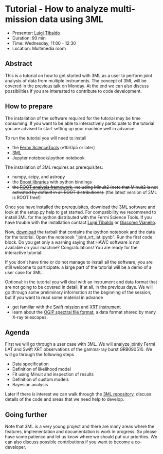 # Tutorial - How to analyze multi-mission data using 3ML

* Presenter: [Luigi Tibaldo](https://github.com/tibaldo)
* Duration: 90 min
* Time: Wednesday, 11:00 - 12:30
* Location: Multimedia room

## Abstract

This is a tutorial on how to get started with 3ML as a user to perform
joint analysis of data from multiple instruments.
The concept of 3ML will be covered in the
[previous talk](https://github.com/gammapy/PyGamma15/tree/gh-pages/talks/threeml/README.md)
on Monday. At the end we can also discuss possibilities if you are
interested to contribute to code development.

## How to prepare

The installation of the software required for the tutorial may be time
consuming. If you want to be able to interactively
participate to the tutorial you are advised to start setting up your machine well in advance.

To run the tutorial you will need to install
* the
  [Fermi ScienceTools](http://fermi.gsfc.nasa.gov/ssc/data/analysis/)
  (v10r0p5 or later)
* [3ML](https://github.com/giacomov/3ML)
* Jupyter notebook/ipython notebook

The installation of 3ML requires as prerequisites:
* numpy, scipy, and astropy
* the [Boost libraries](http://www.boost.org/) with python bindings
* <strike>the [ROOT analysis framework](https://root.cern.ch/), including
  Minuit2 (note that Minuit2 is not activated by default in all ROOT
  distributions).</strike> (the latest version of 3ML is ROOT free!)

Once you have installed the prerequisites, download the
[3ML](https://github.com/giacomov/3ML) software and look at the setup.py help
to get started. For compatibility we recommend to install 3ML for the
python distributed with the Fermi Science Tools. If you have trouble with the installation contact
<a href="mailto:luigi.tibaldo@mpi-hd.mpg.de">Luigi Tibaldo</a> or
<a href="mailto:giacomov@stanford.edu">Giacomo Vianello</a>.

Now, <a href="GRB090510.tar.gz" download>download</a> the
tarball that contains the ipython notebook and the data for the
tutorial. Open the notebook "joint\_xrt\_lat.ipynb". Run the first
code block. Do you get only a warning saying that HAWC
software is not available on your machine? Congratulations! You are
ready for the interactive tutorial.

If you don't have time or do not manage to install all the software,
you are still welcome to participate: a large part of the tutorial
will be a demo of a user case for 3ML.

Optional: in the tutorial you will deal with an instrument and data format that
are not going to be covered in detail, if at all, in the previous
days. We will go through some preliminary information at the beginning of the
session, but if you want to read some material in advance 
* get familiar with the [Swift mission](http://swift.gsfc.nasa.gov/)
and [XRT instrument](http://https://www.swift.psu.edu/xrt/)
* learn about the [OGIP spectral file format](https://heasarc.gsfc.nasa.gov/docs/heasarc/ofwg/docs/spectra/ogip_92_007/ogip_92_007.html), a data format shared by many X-ray telescopes. 

## Agenda

First we will go through a user case with 3ML. We will analyze jointly Fermi LAT and Swift XRT observations of the
gamma-ray burst GRB090510. We will go through the following steps
* Data specification
* Definition of likelihood model
* Fit using Minuit and inspection of results
* Definition of custom models
* Bayesian analysis

Later if there is interest we can walk through the
[3ML repository](https://github.com/giacomov/3ML), discuss details of
the code and areas that we need help to develop.

## Going further

Note that 3ML is a very young project and there are many areas
where the features, implementation and documentation is work in progress.
So please have some patience and let us know where we should put our
priorities. We can also discuss possible contributions if you want to
become a co-developer.
